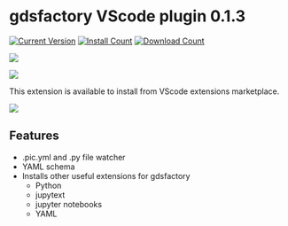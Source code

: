 # gdsfactory VScode plugin 0.1.3

[![Current Version](https://img.shields.io/visual-studio-marketplace/v/gdsfactory.gdsfactory.svg)](https://marketplace.visualstudio.com/items?itemName=gdsfactory.gdsfactory)
[![Install Count](https://img.shields.io/visual-studio-marketplace/i/gdsfactory.gdsfactory.svg)](https://marketplace.visualstudio.com/items?itemName=gdsfactory.gdsfactory)
[![Download Count](https://img.shields.io/visual-studio-marketplace/d/gdsfactory.gdsfactory.svg)](https://marketplace.visualstudio.com/items?itemName=gdsfactory.gdsfactory)

![](https://i.imgur.com/v4wpHpg.png)


![](https://i.imgur.com/XbhWJDz.png)


This extension is available to install from VScode extensions marketplace.

![](https://i.imgur.com/89OPCQ1.png)


## Features

- .pic.yml and .py file watcher
- YAML schema
- Installs other useful extensions for gdsfactory
    - Python
    - jupytext
    - jupyter notebooks
    - YAML

